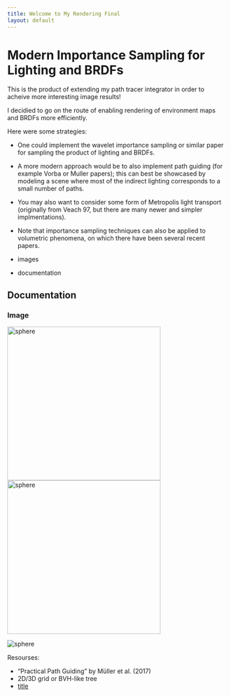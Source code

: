```yaml
---
title: Welcome to My Rendering Final
layout: default
---
```


# **Modern Importance Sampling for Lighting and BRDFs**

This is the product of extending my path tracer integrator in order to acheive more interesting image results!

I decidied to go on the route of enabling rendering of environment maps and BRDFs more efficiently. 

Here were some strategies: 
- One could implement the wavelet importance sampling or similar paper for sampling the product of lighting and BRDFs.
- A more modern approach would be to also implement path guiding (for example Vorba or Muller papers); this can best be showcased by modeling a scene where most of the indirect lighting corresponds to a small number of paths.
- You may also want to consider some form of Metropolis light transport (originally from Veach 97, but there are many newer and simpler implmentations).
- Note that importance sampling techniques can also be applied to volumetric phenomena, on which there have been several recent papers. 

- images
- documentation


## **Documentation**

### **Image**

<p>
  <img src="https://github.com/user-attachments/assets/b5519dd7-de41-43b3-bb87-e03fdb158498" alt="sphere" width="350">
  <img src="https://github.com/user-attachments/assets/b5519dd7-de41-43b3-bb87-e03fdb158498" alt="sphere" width="350">
</p>


![sphere](https://github.com/user-attachments/assets/b5519dd7-de41-43b3-bb87-e03fdb158498)

Resourses:
- “Practical Path Guiding” by Müller et al. (2017)
- 2D/3D grid or BVH-like tree
- [title](https://www.example.com)
